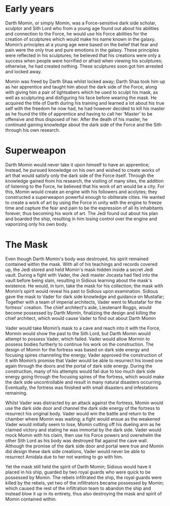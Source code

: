 # Early years

Darth Momin, or simply Momin, was a Force-sensitive dark side scholar, sculptor and Sith Lord who from a young age found out about his abilities and connection to the Force, he would use his Force abilities for the creation of sculptures which would make his name known in the galaxy.
Momin’s principles at a young age were based on the belief that fear and pain were the only true and pure emotions in the galaxy.
These principles were reflected in his sculptures; he believed that his creations were only a success when people were horrified or afraid when viewing his sculptures; otherwise, he had created nothing.
These sculptures soon got him arrested and locked away.

Momin was freed by Darth Shaa whilst locked away; Darth Shaa took him up as her apprentice and taught him about the dark side of the Force, along with giving him a pair of lightsabers which he used to sculpt his mask, as well as sculpturing and disfiguring his face before wearing the mask.
He acquired the title of Darth during his training and learned a lot about his true self with the freedom he now had, he had however decided to kill his master as he found the title of apprentice and having to call her ‘Master’ to be offensive and thus disposed of her.
After the death of his master, he continued gaining knowledge about the dark side of the Force and the Sith through his own research.

# Superweapon

Darth Momin would never take it upon himself to have an apprentice; Instead, he pursued knowledge on his own and wished to create works of art that would satisfy only the dark side of the Force itself.
Through the knowledge gained from his research, the visiting of many sites, the addition of listening to the Force, he believed that his work of art would be a city.
For this, Momin would create an engine with his followers and acolytes; they constructed a superweapon powerful enough to obliterate cities.
He wanted to create a work of art by using the Force in unity with the engine to freeze time and capture the fear and pain to be the expression of all its inhabitants forever, thus becoming his work of art.
The Jedi found out about his plan and boarded the ship, resulting in him losing control over the engine and vaporizing only his own body.

# The Mask

Even though Darth Momin's body was destroyed, his spirit remained contained within the mask.
With all of his teachings and records covered up, the Jedi stored and held Momin's mask hidden inside a secret Jedi vault.
During a fight with Vader, the Jedi master Jocasta had fled into the vault before being slain, resulting in Sidious learning about the mask's existence.
He would, in turn, take the mask for his collection; the mask with Momin’s spirit would reveal his past to Sidious upon examination.
Sidious gave the mask to Vader for dark side knowledge and guidance on Mustafar; Together with a team of imperial architects, Vader went to Mustafar for the fortress' creation.
The chief architect's aide, Lieutenant Roggo, would become possessed by Darth Momin, finalizing the design and killing the chief architect, which would cause Vader to find out about Darth Momin

Vader would take Momin’s mask to a cave and reach into it with the Force, Mormin would show the past to the Sith Lord, but Darth Momin would attempt to possess Vader, which failed.
Vader would allow Mormin to possess bodies furtherly to continue his work on the construction.
The design of Momin for the fortress was based on dark side energy and focusing spires channeling the energy; Vader approved the construction of it with Momin’s promise that Vader would be able to resurrect his loved one again through the doors and the portal of dark side energy.
During the construction, many of his attempts would fail due to too much dark side energy going through the focusing spires of the fortress, which would make the dark side uncontrollable and result in many natural disasters occurring.
Eventually, the fortress was finished with small disasters and infestations remaining.

Whilst Vader was distracted by an attack against the fortress, Momin would use the dark side door and channel the dark side energy of the fortress to resurrect his original body.
Vader would win the battle and return to the chamber where Momin was waiting; a fight would ensue as the weakened Vader would initially seem to lose, Momin cutting off his dueling arm as he claimed victory and stating he was immortal by the dark side.
Vader would mock Momin with his claim, then use his Force powers and overwhelm the other Sith Lord as his body was destroyed flat against the cave wall.
Although the promise of the dark side door and portal were true and Momin did design these dark side creations, Vader would never be able to resurrect Amidala due to her not wanting to go with him.

Yet the mask still held the spirit of Darth Momin; Sidious would have it placed in his ship, guarded by two royal guards who were quick to be possessed by Momin.
The rebels infiltrated the ship, the royal guards were killed by the rebels, yet two of the infiltrators became possessed by Momin; which caused the rest of the infiltration team to abandon the ship and instead blow it up in its entirety, thus also destroying the mask and spirit of Momin contained within.
